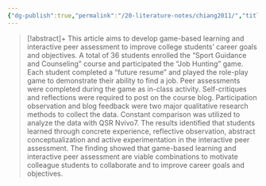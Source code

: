 ```yaml
---
{"dg-publish":true,"permalink":"/20-literature-notes/chiang2011/","title":"Using Game-Based Learning and Interactive Peer Assessment to Improve Career Goals and Objectives for College Students","tags":["peer-assessment","game-based-learning"],"noteIcon":"","created":"2024.08.30 17:33","updated":"2024.09.09 16:17"}
---
```



> [!abstract]+
> This article aims to develop game-based learning and interactive peer assessment to improve college students’ career goals and objectives. A total of 36 students enrolled the “Sport Guidance and Counseling” course and participated the “Job Hunting” game. Each student completed a “future resume” and played the role-play game to demonstrate their ability to find a job. Peer assessments were completed during the game as in-class activity. Self-critiques and reflections were required to post on the course blog. Participation observation and blog feedback were two major qualitative research methods to collect the data. Constant comparison was utilized to analyze the data with QSR Nvivo7. The results identified that students learned through concrete experience, reflective observation, abstract conceptualization and active experimentation in the interactive peer assessment. The finding showed that game-based learning and interactive peer assessment are viable combinations to motivate colleague students to collaborate and to improve career goals and objectives.
